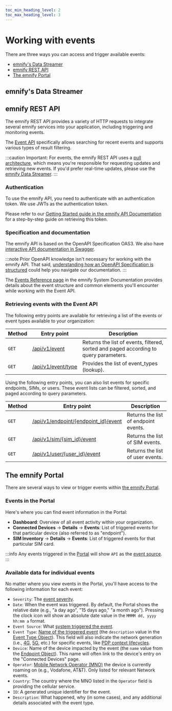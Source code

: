 ```yaml
---
toc_min_heading_level: 2
toc_max_heading_level: 3
---
```


# Working with events

There are three ways you can access and trigger available events:
- [emnify's Data Streamer](#emnifys-data-streamer)
- [emnify REST API](#event-api)
- [The emnify Portal](the-emnify-portal)

## emnify's Data Streamer
<!-- https://www.emnify.com/developers/documentation#_data_streamer -->

<!-- TODO -->

## emnify REST API

The emnify REST API provides a variety of HTTP requests to integrate several emnify services into your application, including triggering and monitoring events.

The [Event API](#retrieving-events-with-the-event-api) specifically allows searching for recent events and supports various types of result filtering.

:::caution
Important: For events, the emnify REST API uses a [pull architecture](https://dev.to/anubhavitis/push-vs-pull-api-architecture-1djo), which means you're responsible for requesting updates and retrieving new events. If you'd prefer real-time updates, please use the [emnify Data Streamer](#emnifys-data-streamer).
:::

### Authentication

To use the emnify API, you need to authenticate with an authentication token. We use JWTs as the authentication token. 

Please refer to our [Getting Started guide in the emnify API Documentation](https://cdn.emnify.net/api/doc/getting-started.html) for a step-by-step guide on retrieving this token.

### Specification and documentation

The emnify API is based on the OpenAPI Specification OAS3. We also have [interactive API documentation in Swagger](https://cdn.emnify.net/api/doc/swagger.html).  

:::note
Prior OpenAPI knowledge isn't necessary for working with the emnify API. That said, [understanding how an OpenAPI Specification is structured](https://oai.github.io/Documentation/specification.html) could help you navigate our documentation.
:::

The [Events Reference page](https://cdn.emnify.net/api/doc/event.html) in the emnify System Documentation provides details about the event structure and common elements you'll encounter while working with the Event API.

### Retrieving events with the Event API

The following entry points are available for retrieving a list of the events or event types available to your organization: 

| Method   | Entry point     | Description   |
| -------- | --------------- | ------------- |
| `GET`    | [/api/v1/event](https://cdn.emnify.net/api/doc/swagger.html#/Events/GetEvents)  | Returns the list of events, filtered, sorted and paged according to query parameters. |
| `GET`    | [/api/v1/event/type](https://cdn.emnify.net/api/doc/swagger.html#/Events/EventTypeGet)  | Provides the list of event_types (lookup). |

Using the following entry points, you can also list events for specific endpoints, SIMs, or users. These event lists can be filtered, sorted, and paged according to query parameters.

| Method   | Entry point     | Description   |
| -------- | --------------- | ------------- |
| `GET`    | [/api/v1/endpoint/{endpoint_id}/event](https://cdn.emnify.net/api/doc/swagger.html#/Endpoint/EndpointEventsByID)  | Returns the list of endpoint events. |
| `GET`    | [/api/v1/sim/{sim_id}/event](https://cdn.emnify.net/api/doc/swagger.html#/SIM/SimEventPagePerPageSortBySimIdAndQGet)  | Returns the list of SIM events. |
| `GET`    | [/api/v1/user/{user_id}/event](https://cdn.emnify.net/api/doc/swagger.html#/User%20Management/UserEventPagePerPageSortByUserIdAndQGet)  | Returns the list of user events. |

<!-- Potential TODO: Guide for working with specific event types -->

## The emnify Portal

There are several ways to view or trigger events within [the emnify Portal](https://portal.emnify.com/). 

### Events in the Portal

Here's where you can find event information in the Portal: 

- **Dashboard**: Overview of all event activity within your organization. 
- **Connected Devices** → **Details** → **Events**: List of triggered events for that particular device (also referred to as "endpoint").
- **SIM Inventory** → **Details** → **Events**: List of triggered events for that particular SIM card.

:::info
Any events triggered in the [Portal](https://portal.emnify.com/) will show `API` as the [event source](./overview.md#event-source).
:::

### Available data for individual events

No matter where you view events in the Portal, you'll have access to the following information for each event:

- `Severity`: The [event severity](./overview#event-severity).
- `Date`: When the event was triggered. By default, the Portal shows the relative date (e.g., "a day ago", "15 days ago," "a month ago"). Pressing the clock icon will show an absolute date value in the `MMMM dd, yyyy hh:mm a` format.
- `Event Source`: What [system triggered the event](./overview#event-source).
- `Event Type`: [Name of the triggered event](./event-types) (the `description` value in the [Event Type Object](https://cdn.emnify.net/api/doc/event.html#event-type-object)). This field will also indicate the network generation (i.e., [4G](https://www.emnify.com/iot-glossary/4g), [5G](https://www.emnify.com/iot-glossary/5g), etc.) for specific events, like [PDP context lifecycles](./event-types#data-connection-lifecycle).
- `Device`: Name of the device impacted by the event (the `name` value from the [Endpoint Object](https://cdn.emnify.net/api/doc/event.html#endpoint-object)). This name will often link to the device's entry on the "Connected Devices" page.
- `Operator`: [Mobile Network Operator (MNO)](https://www.emnify.com/iot-glossary/mno) the device is currently roaming on (e.g., Vodafone, AT&T). Only listed for relevant Network events.
- `Country`: The country where the MNO listed in the `Operator` field is providing the cellular service.
- `ID`: A generated unique identifier for the event.
- `Description`: What happened, why (in some cases), and any additional details associated with the event type.

<!-- Potential TODO: ### Tips -->